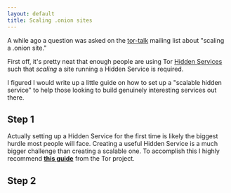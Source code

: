 ```yaml
---
layout: default
title: Scaling .onion sites
---
```


A while ago a question was asked on the
[tor-talk](https://lists.torproject.org/cgi-bin/mailman/listinfo/tor-talk)
mailing list about "scaling a .onion site."

First off, it's pretty neat that enough people are using Tor [Hidden
Services](https://www.torproject.org/docs/hidden-services.html.en) such that
*scaling* a site running a Hidden Service is required. 

I figured I would write up a little guide on how to set up a "scalable hidden
service" to help those looking to build genuinely interesting services out
there.

## Step 1

Actually setting up a Hidden Service for the first time is likely the biggest
hurdle most people will face. Creating a useful Hidden Service is a much bigger
challenge than creating a scalable one. To accomplish this I highly recommend
**[this guide](https://www.torproject.org/docs/tor-hidden-service.html.en)**
from the Tor project.


## Step 2


